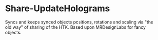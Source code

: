 # Share-UpdateHolograms
Syncs and keeps synced objects positions, rotations and scaling via "the old way" of sharing of the HTK. Based upon MRDesignLabs for fancy objects.
